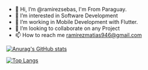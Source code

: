 - 👋 Hi, I’m @ramirezsebas, I'm From Paraguay. 
- 👀 I’m interested in Software Development
- 🌱 I’m working in Mobile Development with Flutter.
- 💞️ I’m looking to collaborate on any Project 
- 📫 How to reach me ramirezmatias946@gmail.com

<!---
ramirez-sebas1010/ramirez-sebas1010 is a ✨ special ✨ repository because its `README.md` (this file) appears on your GitHub profile.
You can click the Preview link to take a look at your changes.
--->

[![Anurag's GitHub stats](https://github-readme-stats.vercel.app/api?username=ramirezsebas)](https://github.com/ramirezsebas/ramirez-sebas1010)

[![Top Langs](https://github-readme-stats.vercel.app/api/top-langs/?username=ramirezsebas&layout=compact)](https://github.com/ramirezsebas/ramirez-sebas1010)

